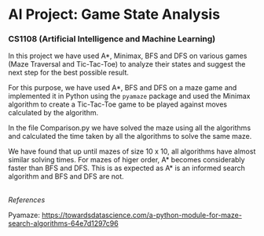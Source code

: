 # AI Project: Game State Analysis

### CS1108 (Artificial Intelligence and Machine Learning)

In this project we have used A*, Minimax, BFS and DFS on various games (Maze Traversal and Tic-Tac-Toe) to analyze their states and suggest the next step for the best possible result.

For this purpose, we have used A*, BFS and DFS on a maze game and implemented it in Python using the `pyamaze` package and used the Minimax algorithm to create a Tic-Tac-Toe game 
to be played against moves calculated by the algorithm.

In the file Comparison.py we have solved the maze using all the algorithms and calculated the time taken by all the algorithms to solve the same maze.

We have found that up until mazes of size 10 x 10, all algorithms have almost similar solving times. For mazes of higer order, A* becomes considerably faster than BFS and DFS. 
This is as expected as A* is an informed search algorithm and BFS and DFS are not. 

\
*References*

Pyamaze: https://towardsdatascience.com/a-python-module-for-maze-search-algorithms-64e7d1297c96
